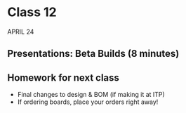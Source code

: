 # Class 12
APRIL 24

## Presentations: Beta Builds (8 minutes)

## Homework for next class

* Final changes to design & BOM (if making it at ITP)
* If ordering boards, place your orders right away!
